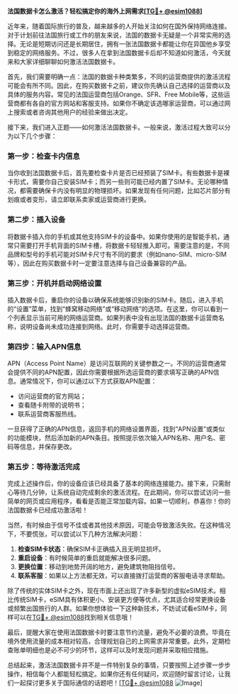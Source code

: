 **法国数据卡怎么激活？轻松搞定你的海外上网需求[[TG💪+ @esim1088](https://t.me/s/esim1088)]**

近年来，随着国际旅行的普及，越来越多的人开始关注如何在国外保持网络连接。对于计划前往法国旅行或工作的朋友来说，法国的数据卡无疑是一个非常实用的选择。无论是短期访问还是长期居住，拥有一张法国数据卡都能让你在异国他乡享受到稳定的网络服务。不过，很多人在拿到法国数据卡后却不知道如何激活，今天就来和大家详细聊聊如何激活法国数据卡。

首先，我们需要明确一点：法国的数据卡种类繁多，不同的运营商提供的激活流程可能会有所不同。因此，在购买数据卡之前，建议你先确认自己选择的运营商以及具体的服务内容。常见的法国运营商包括Orange、SFR、Free Mobile等，这些运营商都有各自的官方网站和客服支持。如果你不确定该选哪家运营商，可以通过网上搜索或者咨询其他用户的经验来做出决定。

接下来，我们进入正题——如何激活法国数据卡。一般来说，激活过程大致可以分为以下几个步骤：

### 第一步：检查卡内信息

当你收到法国数据卡后，首先要检查卡片是否已经预装了SIM卡。有些数据卡是裸卡形式，需要你自己安装SIM卡；而另一些则可能已经内置了SIM卡。无论哪种情况，都需要确保卡内没有明显的物理损坏。如果发现有任何问题，比如芯片部分有划痕或者变形，请立即联系卖家或运营商进行更换。

### 第二步：插入设备

将数据卡插入你的手机或其他支持SIM卡的设备中。如果你使用的是智能手机，通常只需要打开手机背面的SIM卡槽，将数据卡轻轻推入即可。需要注意的是，不同品牌和型号的手机可能对SIM卡尺寸有不同的要求（例如nano-SIM、micro-SIM等），因此在购买数据卡时一定要注意选择与自己设备兼容的产品。

### 第三步：开机并启动网络设置

插入数据卡后，重启你的设备以确保系统能够识别新的SIM卡。随后，进入手机的“设置”菜单，找到“蜂窝移动网络”或“移动网络”的选项。在这里，你可以看到一个列表显示当前可用的网络运营商。如果列表中没有出现法国的数据卡运营商名称，说明设备尚未成功连接到网络。此时，你需要手动选择运营商。

### 第四步：输入APN信息

APN（Access Point Name）是访问互联网的关键参数之一。不同的运营商通常会提供不同的APN配置，因此你需要根据所选运营商的要求填写正确的APN信息。通常情况下，你可以通过以下方式获取APN配置：
- 访问运营商的官方网站；
- 查看随卡附带的说明书；
- 联系运营商客服热线。

一旦获得了正确的APN信息，返回手机的网络设置界面，找到“APN设置”或类似的功能模块，然后添加新的APN条目。按照提示依次输入APN名称、用户名、密码等信息，并保存更改。

### 第五步：等待激活完成

完成上述操作后，你的设备应该已经具备了基本的网络连接能力。接下来，只需耐心等待几分钟，让系统自动完成剩余的激活流程。在此期间，你可以尝试访问一些简单的网页或应用程序，看看是否能正常加载内容。如果一切顺利，恭喜你！你的法国数据卡已经成功激活啦！

当然，有时候由于信号不佳或者其他技术原因，可能会导致激活失败。在这种情况下，不要慌张，可以尝试以下几种方法解决问题：
1. **检查SIM卡状态**：确保SIM卡正确插入且无明显损坏。
2. **重启设备**：有时候简单的重启就能解决很多问题。
3. **更换位置**：移动到地势开阔的地方，避免建筑物阻挡信号。
4. **联系客服**：如果以上方法都无效，可以直接拨打运营商的客服电话寻求帮助。

除了传统的实体SIM卡之外，现在市面上还出现了许多新型的虚拟eSIM技术。相比传统SIM卡，eSIM具有体积更小、安装更方便等优点，尤其适合经常更换设备或频繁出国旅行的人群。如果你想体验一下这种新技术，不妨试试看eSIM卡，同样可以在[TG💪+ @esim1088](https://t.me/s/esim1088)找到相关信息哦！

最后，提醒大家在使用法国数据卡时要注意节约流量，避免不必要的浪费。毕竟在境外使用流量的成本相对较高，合理规划自己的上网需求非常重要。此外，定期检查账单明细也是必不可少的环节，这样可以及时发现问题并采取相应措施。

总结起来，激活法国数据卡并不是一件特别复杂的事情，只要按照上述步骤一步步操作，相信每个人都能轻松搞定。如果你还有任何疑问，欢迎随时留言讨论，让我们一起探讨更多关于国际通信的话题吧！[[TG💪+ @esim1088](https://t.me/s/esim1088) ![Image](https://i.postimg.cc/4NQfJmqS/Snipaste-2025-05-13-00-14-12.png)]